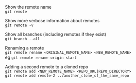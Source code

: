 Show the remote name  
`git remote`  

Show more verbose information about remotes  
`git remote -v`   

Show all branches (including remotes if they exist)  
`git branch --all`

Renaming a remote  
`git remote rename <ORIGINAL_REMOTE_NAME> <NEW_REMOTE_NAME>`  
eg `git remote rename origin start`  

Adding a second remote to a cloned repo  
`git remote add <NEW_REMOTE_NAME> <REPO_URL|REPO_DIRECTORY>`  
`git remote add remote-2 ../another_clone_of_the_same_repo`
